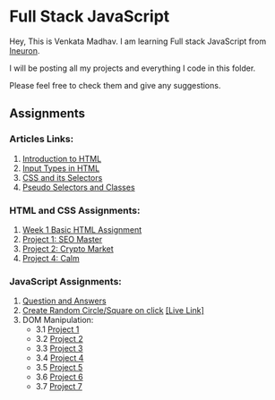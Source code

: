 # Full Stack JavaScript

Hey, This is Venkata Madhav. I am learning Full stack JavaScript from [Ineuron](https://ineuron.ai/course/Full-Stack-JavaScript-Bootcamp-2.0).

I will be posting all my projects and everything I code in this folder.

Please feel free to check them and give any suggestions.

## Assignments

### Articles Links:

1. [Introduction to HTML](https://venkatamadhav.hashnode.dev/pseudo-selectors-and-classes)
2. [Input Types in HTML](https://venkatamadhav.hashnode.dev/input-types-in-html)
3. [CSS and its Selectors](https://venkatamadhav.hashnode.dev/css-and-its-selectors)
4. [Pseudo Selectors and Classes](https://venkatamadhav.hashnode.dev/pseudo-selectors-and-classes)

### HTML and CSS Assignments:

1. [Week 1 Basic HTML Assignment](https://github.com/venkatamadhav/FSJS-2.0/tree/main/Week%201%20Assignments)
2. [Project 1: SEO Master](https://github.com/venkatamadhav/FSJS-2.0/tree/main/Projects/HTML%20and%20CSS/FSJS%202.0%20Project%2001)
3. [Project 2: Crypto Market](https://github.com/venkatamadhav/FSJS-2.0/tree/main/Projects/HTML%20and%20CSS/FSJS%202.0%20Project%2002)
4. [Project 4: Calm](https://github.com/venkatamadhav/FSJS-2.0/tree/main/Projects/HTML%20and%20CSS/FSJS%202.0%20Project%2004)

### JavaScript Assignments:

1. [Question and Answers](https://github.com/venkatamadhav/FSJS-2.0/tree/main/Projects/JavaScript/Assignment%2001)
2. [Create Random Circle/Square on click](https://github.com/venkatamadhav/FSJS-2.0/tree/main/Projects/JavaScript/Assignment%2002) [[Live Link]](https://random-circles-squares.netlify.app/)
3. DOM Manipulation:
   - 3.1 [Project 1](https://github.com/venkatamadhav/FSJS-2.0/tree/main/Projects/JavaScript/Assignment%2003%20-%20DOM%20Manipulation/Project%2001-03/firstAssignmentImage)
   - 3.2 [Project 2](https://github.com/venkatamadhav/FSJS-2.0/tree/main/Projects/JavaScript/Assignment%2003%20-%20DOM%20Manipulation/Project%2001-03/secondAssignmentImage)
   - 3.3 [Project 3](https://github.com/venkatamadhav/FSJS-2.0/tree/main/Projects/JavaScript/Assignment%2003%20-%20DOM%20Manipulation/Project%2001-03/thirdAssignmentImage)
   - 3.4 [Project 4](https://github.com/venkatamadhav/FSJS-2.0/tree/main/Projects/JavaScript/Assignment%2003%20-%20DOM%20Manipulation/Project%2004/04_DOM%20Project)
   - 3.5 [Project 5](https://github.com/venkatamadhav/FSJS-2.0/tree/main/Projects/JavaScript/Assignment%2003%20-%20DOM%20Manipulation/Project%2005)
   - 3.6 [Project 6](https://github.com/venkatamadhav/FSJS-2.0/tree/main/Projects/JavaScript/Assignment%2003%20-%20DOM%20Manipulation/Project%2006)
   - 3.7 [Project 7](https://github.com/venkatamadhav/FSJS-2.0/tree/main/Projects/JavaScript/Assignment%2003%20-%20DOM%20Manipulation/Project%2007)
